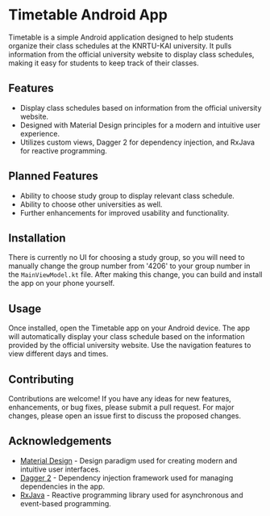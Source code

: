 # Timetable Android App

Timetable is a simple Android application designed to help students organize their class schedules at the KNRTU-KAI university. It pulls information from the official university website to display class schedules, making it easy for students to keep track of their classes.

## Features

- Display class schedules based on information from the official university website.
- Designed with Material Design principles for a modern and intuitive user experience.
- Utilizes custom views, Dagger 2 for dependency injection, and RxJava for reactive programming.

## Planned Features

- Ability to choose study group to display relevant class schedule.
- Ability to choose other universities as well.
- Further enhancements for improved usability and functionality.

## Installation

There is currently no UI for choosing a study group, so you will need to manually change the group number from '4206' to your group number in the ```MainViewModel.kt``` file. After making this change, you can build and install the app on your phone yourself.

## Usage

Once installed, open the Timetable app on your Android device. The app will automatically display your class schedule based on the information provided by the official university website. Use the navigation features to view different days and times.

## Contributing

Contributions are welcome! If you have any ideas for new features, enhancements, or bug fixes, please submit a pull request. For major changes, please open an issue first to discuss the proposed changes.

## Acknowledgements

- [Material Design](https://material.io/) - Design paradigm used for creating modern and intuitive user interfaces.
- [Dagger 2](https://dagger.dev/) - Dependency injection framework used for managing dependencies in the app.
- [RxJava](https://github.com/ReactiveX/RxJava) - Reactive programming library used for asynchronous and event-based programming.
